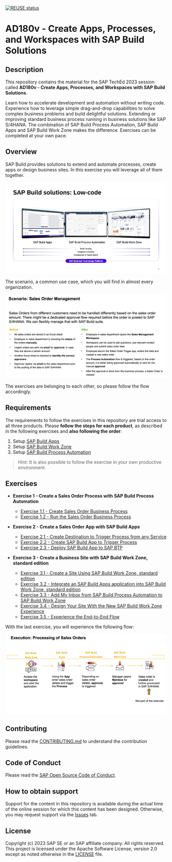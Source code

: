 [![REUSE status](https://api.reuse.software/badge/github.com/SAP-samples/teched2023-AD180v)](https://api.reuse.software/info/github.com/SAP-samples/teched2023-AD180v)

# AD180v - Create Apps, Processes, and Workspaces with SAP Build Solutions

## Description

This repository contains the material for the SAP TechEd 2023 session called **AD180v - Create Apps, Processes, and Workspaces with SAP Build Solutions**.

Learn how to accelerate development and automation without writing code. Experience how to leverage simple drag-and-drop capabilities to solve complex business problems and build delightful solutions. Extending or improving standard business process running in business solutions like SAP S/4HANA. 
The combination of SAP Build Process Automation, SAP Build Apps and SAP Build Work Zone makes the difference. 
Exercises can be completed at your own pace. 

## Overview

SAP Build provides solutions to extend and automate processes, create apps or design business sites. In this exercise you will leverage all of them together.

![1](SAPBuildlowcode.jpeg)

The scenario, a common use case, which you will find in almost every organization.

![2](Scenario.png)

The exercises are belonging to each other, so please follow the flow accordingly.

## Requirements

The requirements to follow the exercises in this repository are trial access to all three products.
Please **follow the steps for each product**, as described in the following exercises and **also following the order**:
1. Setup [SAP Build Apps](exercises/0_Setup_Trial_Landscape/1_build-apps-trial-booster/build-apps-trial-booster.md)
2. Setup [SAP Build Work Zone](exercises/0_Setup_Trial_Landscape/2_cp-portal-cloud-foundry-getting-started/cp-portal-cloud-foundry-getting-started.md)
3. Setup [SAP Build Process Automation](exercises/0_Setup_Trial_Landscape/3_spa-subscribe-free-trial/spa-subscribe-free-trial.md)

>Hint: It is also possible to follow the exercise in your own productive environment.

## Exercises

- **Exercise 1 - Create a Sales Order Process with SAP Build Process Automation**
    - [Exercise 1.1 - Create Sales Order Business Process](exercises/1_Build_Process_Automation/1_1_spa-academy-salesorder/spa-academy-salesorder.md)
    - [Exercise 1.2 - Run the Sales Order Business Process](exercises/1_Build_Process_Automation/1_2_spa-academy-run-salesorderprocess/spa-academy-run-salesorderprocess.md)
  
- **Exercise 2 - Create a Sales Order App with SAP Build Apps**
    - [Exercise 2.1 - Create Destination to Trigger Process from any Service](exercises/2_Build_Apps/1_spa-create-service-instance-destination/spa-create-service-instance-destination.md)
    - [Exercise 2.2 - Create SAP Build App to Trigger Process](exercises/2_Build_Apps/2_build-apps-workflow-trigger/build-apps-workflow-trigger.md)
    - [Exercise 2.3 - Deploy SAP Build App to SAP BTP](exercises/2_Build_Apps/3_build-apps-deploy/build-apps-deply.md)
  
- **Exercise 3 - Create a Business Site with SAP Build Work Zone, standard edition**
    - [Exercise 3.1 - Create a Site Using SAP Build Work Zone, standard edition](exercises/3_Build_Work_Zone/1_Create_a_Site_Using_SAP_Build_Work_Zone/Create_a_Site_Using_SAP_Build_Work_Zone.md)
    - [Exercise 3.2 - Integrate an SAP Build Apps application into SAP Build Work Zone, standard edition](exercises/3_Build_Work_Zone/2_Integrate_an_SAP_Build_Apps_application_into_SAPBuildWorkZone/workzone-build-sales-app.md)
    - [Exercise 3.3 - Add My Inbox from SAP Build Process Automation to SAP Build Work Zone](exercises/3_Build_Work_Zone/3_spa-configure-workzone/AddMyInboxWZ.md)
    - [Exercise 3.4 - Design Your Site With the New SAP Build Work Zone Experience](exercises/3_Build_Work_Zone/4_Design_Your_Site_With_the_New_SAP_Build_Work_Zone_Experience/cp-portal-cloud-foundry-spaces-pages.md)
    - [Exercise 3.5 - Experience the End-to-End Flow](exercises/3_Build_Work_Zone/5_EndtoEndRun/Run.md)

With the last exercise, you will experience the following flow:

![3](Scenario2.png)


## Contributing
Please read the [CONTRIBUTING.md](./CONTRIBUTING.md) to understand the contribution guidelines.

## Code of Conduct
Please read the [SAP Open Source Code of Conduct](https://github.com/SAP-samples/.github/blob/main/CODE_OF_CONDUCT.md).

## How to obtain support

Support for the content in this repository is available during the actual time of the online session for which this content has been designed. Otherwise, you may request support via the [Issues](../../issues) tab.

## License
Copyright (c) 2023 SAP SE or an SAP affiliate company. All rights reserved. This project is licensed under the Apache Software License, version 2.0 except as noted otherwise in the [LICENSE](LICENSES/Apache-2.0.txt) file.
